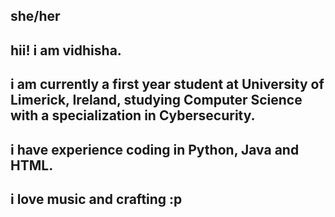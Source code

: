 ## she/her
## hii! i am vidhisha.
## i am currently a first year student at University of Limerick, Ireland, studying Computer Science with a specialization in Cybersecurity.
## i have experience coding in Python, Java and HTML.
## i love music and crafting :p 

<!--
**vidhisha08/vidhisha08** is a ✨ _special_ ✨ repository because its `README.md` (this file) appears on your GitHub profile.

Here are some ideas to get you started:

- 🔭 I’m currently working on ...
- 🌱 I’m currently learning ...
- 👯 I’m looking to collaborate on ...
- 🤔 I’m looking for help with ...
- 💬 Ask me about ...
- 📫 How to reach me: ...
- 😄 Pronouns: ...
- ⚡ Fun fact: ...
-->
